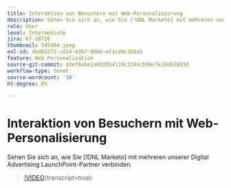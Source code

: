```yaml
---
title: Interaktion von Besuchern mit Web-Personalisierung
description: Sehen Sie sich an, wie Sie [!DNL Marketo] mit mehreren unserer Digital Advertising LaunchPoint-Partner verbinden.
role: User
level: Intermediate
jira: KT-10726
thumbnail: 345404.jpeg
exl-id: 4bd03272-cd14-43b7-9bbb-ef1cd9c3b0a5
feature: Web Personalization
source-git-commit: a3ef8abe1a0928b4119c334ecb96c7e18d63803d
workflow-type: tm+mt
source-wordcount: '38'
ht-degree: 0%

---
```


# Interaktion von Besuchern mit Web-Personalisierung

Sehen Sie sich an, wie Sie [!DNL Marketo] mit mehreren unserer Digital Advertising LaunchPoint-Partner verbinden.

>[!VIDEO](https://video.tv.adobe.com/v/345404/?quality=12&learn=on){transcript=true}
